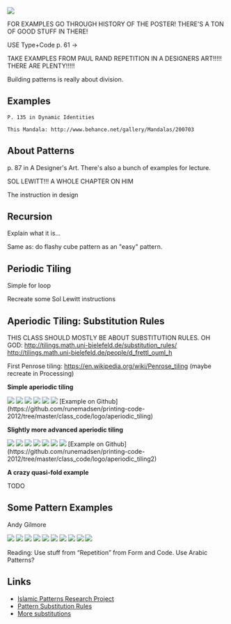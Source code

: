 <img src="http://runemadsen-2012.s3.amazonaws.com/printing-code-2012/repetition/grapefruit.jpg" data-slideshow="http://runemadsen-2012.s3.amazonaws.com/printing-code-2012/repetition/grapefruit.jpg" />


FOR EXAMPLES GO THROUGH HISTORY OF THE POSTER! THERE'S A TON OF GOOD STUFF IN THERE!

USE Type+Code p. 61 ->

TAKE EXAMPLES FROM PAUL RAND REPETITION IN A DESIGNERS ART!!!!! THERE ARE PLENTY!!!!!

Building patterns is really about division.

Examples
--------

	P. 135 in Dynamic Identities

	This Mandala: http://www.behance.net/gallery/Mandalas/200703

About Patterns
--------------

p. 87 in A Designer's Art. There's also a bunch of examples for lecture.

SOL LEWITT!!! A WHOLE CHAPTER ON HIM

The instruction in design


Recursion
---------

Explain what it is...

Same as: do flashy cube pattern as an "easy" pattern.


Periodic Tiling
---------------

Simple for loop

Recreate some Sol Lewitt instructions



Aperiodic Tiling: Substitution Rules
------------------------------------

THIS CLASS SHOULD MOSTLY BE ABOUT SUBSTITUTION RULES.
OH GOD: http://tilings.math.uni-bielefeld.de/substitution_rules/
http://tilings.math.uni-bielefeld.de/people/d_frettl_ouml_h

First Penrose tiling:
https://en.wikipedia.org/wiki/Penrose_tiling (maybe recreate in Processing)

**Simple aperiodic tiling**

<img src="http://runemadsen-2012.s3.amazonaws.com/printing-code-2012/repetition/aperiodic_division_simple_small.jpg" data-slideshow="http://runemadsen-2012.s3.amazonaws.com/printing-code-2012/repetition/aperiodic_division_simple.jpg" />

<img src="http://runemadsen-2012.s3.amazonaws.com/printing-code-2012/repetition/aperiodic_division_simple2_small.jpg" data-slideshow="http://runemadsen-2012.s3.amazonaws.com/printing-code-2012/repetition/aperiodic_division_simple2.jpg" />

<img src="http://runemadsen-2012.s3.amazonaws.com/printing-code-2012/repetition/aperiodic_division_simple3_small.jpg" data-slideshow="http://runemadsen-2012.s3.amazonaws.com/printing-code-2012/repetition/aperiodic_division_simple3.jpg" />

<img src="http://runemadsen-2012.s3.amazonaws.com/printing-code-2012/repetition/aperiodic_division_simple4_small.jpg" data-slideshow="http://runemadsen-2012.s3.amazonaws.com/printing-code-2012/repetition/aperiodic_division_simple4.jpg" />

<img src="http://runemadsen-2012.s3.amazonaws.com/printing-code-2012/repetition/aperiodic_division_simple5_small.jpg" data-slideshow="http://runemadsen-2012.s3.amazonaws.com/printing-code-2012/repetition/aperiodic_division_simple5.jpg" />

<img src="http://runemadsen-2012.s3.amazonaws.com/printing-code-2012/repetition/aperiodic_division_simple6_small.jpg" data-slideshow="http://runemadsen-2012.s3.amazonaws.com/printing-code-2012/repetition/aperiodic_division_simple6.jpg" />
[Example on Github](https://github.com/runemadsen/printing-code-2012/tree/master/class_code/logo/aperiodic_tiling)

**Slightly more advanced aperiodic tiling**

<img src="http://runemadsen-2012.s3.amazonaws.com/printing-code-2012/repetition/aperiodic_division_small.jpg" data-slideshow="http://runemadsen-2012.s3.amazonaws.com/printing-code-2012/repetition/aperiodic_division.jpg" />

<img src="http://runemadsen-2012.s3.amazonaws.com/printing-code-2012/repetition/aperiodic_division2_small.jpg" data-slideshow="http://runemadsen-2012.s3.amazonaws.com/printing-code-2012/repetition/aperiodic_division2.jpg" />

<img src="http://runemadsen-2012.s3.amazonaws.com/printing-code-2012/repetition/aperiodic_division3_small.jpg" data-slideshow="http://runemadsen-2012.s3.amazonaws.com/printing-code-2012/repetition/aperiodic_division3.jpg" />

<img src="http://runemadsen-2012.s3.amazonaws.com/printing-code-2012/repetition/aperiodic_division4_small.jpg" data-slideshow="http://runemadsen-2012.s3.amazonaws.com/printing-code-2012/repetition/aperiodic_division4.jpg" />

<img src="http://runemadsen-2012.s3.amazonaws.com/printing-code-2012/repetition/aperiodic_division5_small.jpg" data-slideshow="http://runemadsen-2012.s3.amazonaws.com/printing-code-2012/repetition/aperiodic_division5.jpg" />

<img src="http://runemadsen-2012.s3.amazonaws.com/printing-code-2012/repetition/aperiodic_division6_small.jpg" data-slideshow="http://runemadsen-2012.s3.amazonaws.com/printing-code-2012/repetition/aperiodic_division6.jpg" />

<img src="http://runemadsen-2012.s3.amazonaws.com/printing-code-2012/repetition/aperiodic_pattern_small.jpg" data-slideshow="http://runemadsen-2012.s3.amazonaws.com/printing-code-2012/repetition/aperiodic_pattern.jpg" />
[Example on Github](https://github.com/runemadsen/printing-code-2012/tree/master/class_code/logo/aperiodic_tiling2)


**A crazy quasi-fold example**

TODO



Some Pattern Examples
---------------------

Andy Gilmore

<img src="http://runemadsen-2012.s3.amazonaws.com/printing-code-2012/repetition/gilmore1_small.jpg" data-slideshow="http://runemadsen-2012.s3.amazonaws.com/printing-code-2012/repetition/gilmore1.jpg" />

<img src="http://runemadsen-2012.s3.amazonaws.com/printing-code-2012/repetition/gilmore2_small.jpg" data-slideshow="http://runemadsen-2012.s3.amazonaws.com/printing-code-2012/repetition/gilmore2.jpg" />

<img src="http://runemadsen-2012.s3.amazonaws.com/printing-code-2012/repetition/gilmore3_small.jpg" data-slideshow="http://runemadsen-2012.s3.amazonaws.com/printing-code-2012/repetition/gilmore3.jpg" />

<img src="http://runemadsen-2012.s3.amazonaws.com/printing-code-2012/repetition/gilmore4_small.jpg" data-slideshow="http://runemadsen-2012.s3.amazonaws.com/printing-code-2012/repetition/gilmore4.jpg" />

<img src="http://runemadsen-2012.s3.amazonaws.com/printing-code-2012/repetition/gilmore5_small.jpg" data-slideshow="http://runemadsen-2012.s3.amazonaws.com/printing-code-2012/repetition/gilmore5.jpg" />

<img src="http://runemadsen-2012.s3.amazonaws.com/printing-code-2012/repetition/gilmore6_small.jpg" data-slideshow="http://runemadsen-2012.s3.amazonaws.com/printing-code-2012/repetition/gilmore6.jpg" />

<img src="http://runemadsen-2012.s3.amazonaws.com/printing-code-2012/repetition/gilmore7_small.jpg" data-slideshow="http://runemadsen-2012.s3.amazonaws.com/printing-code-2012/repetition/gilmore7.jpg" />

<img src="http://runemadsen-2012.s3.amazonaws.com/printing-code-2012/repetition/gilmore8_small.jpg" data-slideshow="http://runemadsen-2012.s3.amazonaws.com/printing-code-2012/repetition/gilmore8.jpg" />

<img src="http://runemadsen-2012.s3.amazonaws.com/printing-code-2012/repetition/gilmore9_small.jpg" data-slideshow="http://runemadsen-2012.s3.amazonaws.com/printing-code-2012/repetition/gilmore9.jpg" />

<img src="http://runemadsen-2012.s3.amazonaws.com/printing-code-2012/repetition/gilmore10_small.jpg" data-slideshow="http://runemadsen-2012.s3.amazonaws.com/printing-code-2012/repetition/gilmore10.jpg" />




Reading: 
Use stuff from “Repetition” from Form and Code.
Use Arabic Patterns?




Links
-----

* [Islamic Patterns Research Project](http://nomadinception.com/gallery-arabic-patterns-islamic-patterns-research.aspx)
* [Pattern Substitution Rules](http://tilings.math.uni-bielefeld.de/substitution_rules/)
* [More substitutions](http://web.media.mit.edu/~black/tiles/aperiodic.html)
